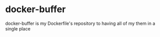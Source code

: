 # docker-buffer
docker-buffer is my Dockerfile's repository to having all of my them in a single place
